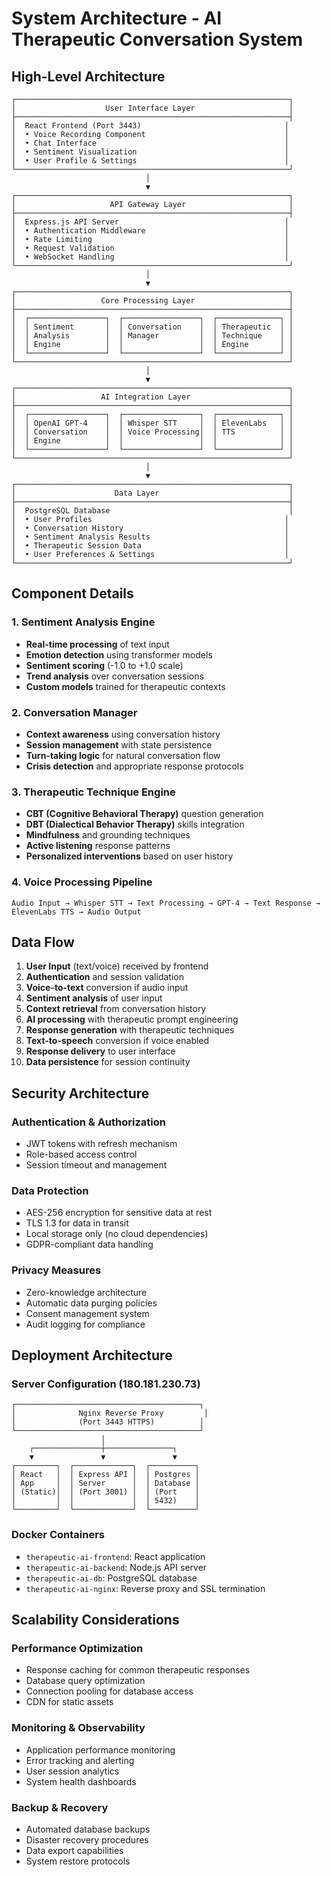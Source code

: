 # System Architecture - AI Therapeutic Conversation System

## High-Level Architecture

```
┌─────────────────────────────────────────────────────────────┐
│                    User Interface Layer                     │
├─────────────────────────────────────────────────────────────┤
│  React Frontend (Port 3443)                                │
│  • Voice Recording Component                               │
│  • Chat Interface                                          │
│  • Sentiment Visualization                                 │
│  • User Profile & Settings                                 │
└─────────────────────────────────────────────────────────────┘
                              │
                              ▼
┌─────────────────────────────────────────────────────────────┐
│                     API Gateway Layer                       │
├─────────────────────────────────────────────────────────────┤
│  Express.js API Server                                     │
│  • Authentication Middleware                               │
│  • Rate Limiting                                           │
│  • Request Validation                                      │
│  • WebSocket Handling                                      │
└─────────────────────────────────────────────────────────────┘
                              │
                              ▼
┌─────────────────────────────────────────────────────────────┐
│                   Core Processing Layer                     │
├─────────────────────────────────────────────────────────────┤
│  ┌─────────────────┐  ┌─────────────────┐  ┌──────────────┐ │
│  │ Sentiment       │  │ Conversation    │  │ Therapeutic  │ │
│  │ Analysis        │  │ Manager         │  │ Technique    │ │
│  │ Engine          │  │                 │  │ Engine       │ │
│  └─────────────────┘  └─────────────────┘  └──────────────┘ │
└─────────────────────────────────────────────────────────────┘
                              │
                              ▼
┌─────────────────────────────────────────────────────────────┐
│                   AI Integration Layer                      │
├─────────────────────────────────────────────────────────────┤
│  ┌─────────────────┐  ┌─────────────────┐  ┌──────────────┐ │
│  │ OpenAI GPT-4    │  │ Whisper STT     │  │ ElevenLabs   │ │
│  │ Conversation    │  │ Voice Processing│  │ TTS          │ │
│  │ Engine          │  │                 │  │              │ │
│  └─────────────────┘  └─────────────────┘  └──────────────┘ │
└─────────────────────────────────────────────────────────────┘
                              │
                              ▼
┌─────────────────────────────────────────────────────────────┐
│                      Data Layer                             │
├─────────────────────────────────────────────────────────────┤
│  PostgreSQL Database                                        │
│  • User Profiles                                           │
│  • Conversation History                                    │
│  • Sentiment Analysis Results                              │
│  • Therapeutic Session Data                                │
│  • User Preferences & Settings                             │
└─────────────────────────────────────────────────────────────┘
```

## Component Details

### 1. Sentiment Analysis Engine
- **Real-time processing** of text input
- **Emotion detection** using transformer models
- **Sentiment scoring** (-1.0 to +1.0 scale)
- **Trend analysis** over conversation sessions
- **Custom models** trained for therapeutic contexts

### 2. Conversation Manager
- **Context awareness** using conversation history
- **Session management** with state persistence
- **Turn-taking logic** for natural conversation flow
- **Crisis detection** and appropriate response protocols

### 3. Therapeutic Technique Engine
- **CBT (Cognitive Behavioral Therapy)** question generation
- **DBT (Dialectical Behavior Therapy)** skills integration
- **Mindfulness** and grounding techniques
- **Active listening** response patterns
- **Personalized interventions** based on user history

### 4. Voice Processing Pipeline
```
Audio Input → Whisper STT → Text Processing → GPT-4 → Text Response → ElevenLabs TTS → Audio Output
```

## Data Flow

1. **User Input** (text/voice) received by frontend
2. **Authentication** and session validation
3. **Voice-to-text** conversion if audio input
4. **Sentiment analysis** of user input
5. **Context retrieval** from conversation history
6. **AI processing** with therapeutic prompt engineering
7. **Response generation** with therapeutic techniques
8. **Text-to-speech** conversion if voice enabled
9. **Response delivery** to user interface
10. **Data persistence** for session continuity

## Security Architecture

### Authentication & Authorization
- JWT tokens with refresh mechanism
- Role-based access control
- Session timeout and management

### Data Protection
- AES-256 encryption for sensitive data at rest
- TLS 1.3 for data in transit
- Local storage only (no cloud dependencies)
- GDPR-compliant data handling

### Privacy Measures
- Zero-knowledge architecture
- Automatic data purging policies
- Consent management system
- Audit logging for compliance

## Deployment Architecture

### Server Configuration (180.181.230.73)
```
┌─────────────────────────────────────────┐
│              Nginx Reverse Proxy         │
│              (Port 3443 HTTPS)          │
└─────────────────────────────────────────┘
                    │
    ┌───────────────┼───────────────┐
    ▼               ▼               ▼
┌─────────┐  ┌─────────────┐  ┌──────────┐
│ React   │  │ Express API │  │ Postgres │
│ App     │  │ Server      │  │ Database │
│ (Static)│  │ (Port 3001) │  │ (Port    │
│         │  │             │  │ 5432)    │
└─────────┘  └─────────────┘  └──────────┘
```

### Docker Containers
- `therapeutic-ai-frontend`: React application
- `therapeutic-ai-backend`: Node.js API server
- `therapeutic-ai-db`: PostgreSQL database
- `therapeutic-ai-nginx`: Reverse proxy and SSL termination

## Scalability Considerations

### Performance Optimization
- Response caching for common therapeutic responses
- Database query optimization
- Connection pooling for database access
- CDN for static assets

### Monitoring & Observability
- Application performance monitoring
- Error tracking and alerting
- User session analytics
- System health dashboards

### Backup & Recovery
- Automated database backups
- Disaster recovery procedures
- Data export capabilities
- System restore protocols